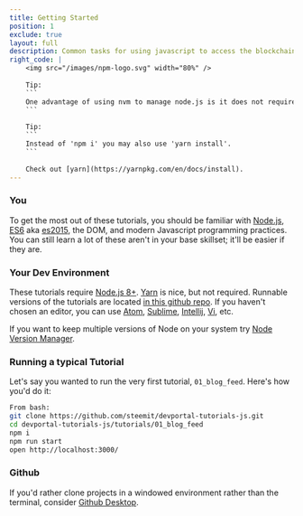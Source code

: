 ```yaml
---
title: Getting Started
position: 1
exclude: true
layout: full
description: Common tasks for using javascript to access the blockchain
right_code: |
    <img src="/images/npm-logo.svg" width="80%" />
    
    Tip:
    ```
    One advantage of using nvm to manage node.js is it does not require sudo or third party OS package managers.
    ```
    
    Tip:
    ```
    Instead of 'npm i' you may also use 'yarn install'.
    ```
    
    Check out [yarn](https://yarnpkg.com/en/docs/install).
---
```

### You
To get the most out of these tutorials, you should be familiar with [Node.js](https://nodejs.org/en/), [ES6](https://babeljs.io/learn-es2015/) aka [es2015](http://www.ecma-international.org/ecma-262/6.0/), the DOM, and modern Javascript programming practices. 
You can still learn a lot of these aren't in your base skillset; it'll be easier if they are.

### Your Dev Environment
These tutorials require [Node.js 8+](https://nodejs.org/en/download/). [Yarn](https://yarnpkg.com/en/) is nice, but not required.  Runnable versions of the tutorials are located [in this github repo](https://github.com/steemit/devportal-tutorials-js).
If you haven't chosen an editor, you can use [Atom](https://atom.io/), [Sublime](https://www.sublimetext.com/), [Intellij](https://www.jetbrains.com/idea/), [Vi](https://en.wikipedia.org/wiki/Vi), etc.

If you want to keep multiple versions of Node on your system try [Node Version Manager](https://github.com/creationix/nvm).

### Running a typical Tutorial

Let's say you wanted to run the very first tutorial, `01_blog_feed`. Here's how you'd do it:

```bash
From bash:
git clone https://github.com/steemit/devportal-tutorials-js.git
cd devportal-tutorials-js/tutorials/01_blog_feed
npm i
npm run start
open http://localhost:3000/
```


### Github

If you'd rather clone projects in a windowed environment rather than the terminal, consider [Github Desktop](https://desktop.github.com/).

